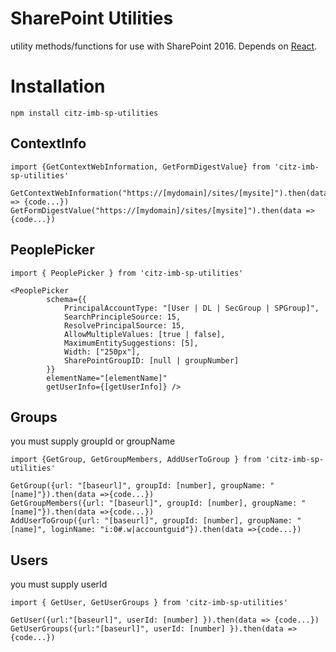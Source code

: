 # SharePoint Utilities

utility methods/functions for use with SharePoint 2016. Depends on [React](https://www.npmjs.com/package/react).

# Installation

`npm install citz-imb-sp-utilities`

## ContextInfo

```
import {GetContextWebInformation, GetFormDigestValue} from 'citz-imb-sp-utilities'

GetContextWebInformation("https://[mydomain]/sites/[mysite]").then(data => {code...})
GetFormDigestValue("https://[mydomain]/sites/[mysite]").then(data => {code...})
```

## PeoplePicker
```
import { PeoplePicker } from 'citz-imb-sp-utilities'

<PeoplePicker
        schema={{
            PrincipalAccountType: "[User | DL | SecGroup | SPGroup]",
            SearchPrincipleSource: 15,
            ResolvePrincipalSource: 15,
            AllowMultipleValues: [true | false],
            MaximumEntitySuggestions: [5],
            Width: ["250px"],
            SharePointGroupID: [null | groupNumber]
        }}
        elementName="[elementName]"
        getUserInfo={[getUserInfo]} />
```

## Groups
you must supply groupId or groupName
```
import {GetGroup, GetGroupMembers, AddUserToGroup } from 'citz-imb-sp-utilities'

GetGroup({url: "[baseurl]", groupId: [number], groupName: "[name]"}).then(data =>{code...})
GetGroupMembers({url: "[baseurl]", groupId: [number], groupName: "[name]"}).then(data =>{code...})
AddUserToGroup({url: "[baseurl]", groupId: [number], groupName: "[name]", loginName: "i:0#.w|accountguid"}).then(data =>{code...})
```

## Users
you must supply userId
```
import { GetUser, GetUserGroups } from 'citz-imb-sp-utilities'

GetUser({url:"[baseurl]", userId: [number] }).then(data => {code...})
GetUserGroups({url:"[baseurl]", userId: [number] }).then(data => {code...})
```